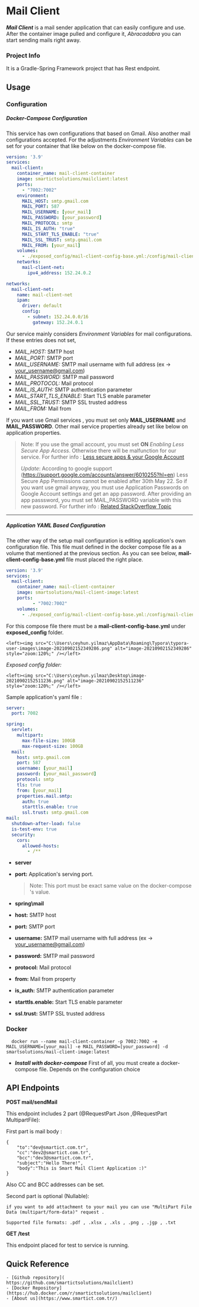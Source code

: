 # Mail Client

***Mail Client*** is a mail sender application that can easily configure and use. After the container image pulled and configure it, *Abracadabra* you can start sending mails right away.


### Project Info

It is a Gradle-Spring Framework project that has Rest endpoint.  


## Usage

### Configuration

##### Docker-Compose Configuration 

This service has own configurations that based on Gmail. Also another mail configurations accepted. For the adjustments *Environment Variables* can be set for your container that like below on the docker-compose file. 

```yaml
version: '3.9'
services:
  mail-client:
    container_name: mail-client-container
    image: smartictsolutions/mailclient:latest
    ports:
      - "7002:7002"
    environment:
      MAIL_HOST: smtp.gmail.com
      MAIL_PORT: 587
      MAIL_USERNAME: [your_mail]
      MAIL_PASSWORD: [your_password]
      MAIL_PROTOCOL: smtp
      MAIL_IS_AUTH: "true"
      MAIL_START_TLS_ENABLE: "true"
      MAIL_SSL_TRUST: smtp.gmail.com
      MAIL_FROM: [your_mail]
    volumes:
      - ./exposed_config/mail-client-config-base.yml:/config/mail-client-config.yml
    networks:
      mail-client-net:
        ipv4_address: 152.24.0.2 

networks:
  mail-client-net:
    name: mail-client-net
    ipam:
      driver: default
      config:
        - subnet: 152.24.0.0/16
          gateway: 152.24.0.1
```

Our service mainly considers *Environment Variables* for mail configurations. If these entries does not set, 

-   *MAIL_HOST:* SMTP host 
-   *MAIL_PORT:* SMTP port 
-   *MAIL_USERNAME:* SMTP mail username with full address (ex -> your_username@gmail.com)
-   *MAIL_PASSWORD:* SMTP mail password
-   *MAIL_PROTOCOL:* Mail protocol
-   *MAIL_IS_AUTH:* SMTP authentication parameter
-   *MAIL_START_TLS_ENABLE:* Start TLS enable parameter  
-   *MAIL_SSL_TRUST:* SMTP SSL trusted address 
-   *MAIL_FROM:* Mail from  

If you want use Gmail services , you must set only **MAIL_USERNAME** and **MAIL_PASSWORD**. Other mail service properties already set like below on application properties. 

> Note: If you use the gmail account, you must set **ON** *Enabling Less Secure App Access*. Otherwise there will be malfunction for our service. For further info : [Less secure apps & your Google Account](https://support.google.com/accounts/answer/6010255?hl=en#zippy=%2Cif-less-secure-app-access-is-on-for-your-account)
>
>*Update*:  According to google support (https://support.google.com/accounts/answer/6010255?hl=en) Less Secure App Permissions cannot be enabled after 30th May 22. So if you want use gmail anyway, you must use Application Passwords on Google Account settings and get an app password. After providing an app passsword, you must set MAIL_PASSWORD variable with this new password.  For further info : [Related StackOverflow Topic](https://stackoverflow.com/questions/70606793/nodemailer-with-gmail-there-was-an-error-error-invalid-login-535-5-7-8-user)


---



##### Application YAML Based Configuration

The other way of the setup mail configuration is editing application's own configuration file. This file must defined in the docker compose file as  a volume that mentioned at the previous section. As you can see below, **mail-client-config-base.yml** file must placed the right place.  

```yaml
version: '3.9'
services:
  mail-client:
    container_name: mail-client-container
    image: smartsolutions/mail-client-image:latest
    ports:
          - "7002:7002"
    volumes:
      - ./exposed_config/mail-client-config-base.yml:/config/mail-client-config.yml
```

 For this compose file there must be a **mail-client-config-base.yml** under **exposed_config** folder.

    <left><img src="C:\Users\ceyhun.yilmaz\AppData\Roaming\Typora\typora-user-images\image-20210902152349286.png" alt="image-20210902152349286" style="zoom:120%;" /></left>


*Exposed config folder:*  


    <left><img src="C:\Users\ceyhun.yilmaz\Desktop\image-20210902152511236.png" alt="image-20210902152511236" style="zoom:120%;" /></left>

Sample application's yaml file :

```yaml
server:
  port: 7002

spring:
  servlet:
    multipart:
      max-file-size: 100GB
      max-request-size: 100GB
  mail:
    host: smtp.gmail.com
    port: 587
    username: [your_mail]
    password: [your_mail_password]
    protocol: smtp
    tls: true
    from: [your_mail]
    properties.mail.smtp:
      auth: true
      starttls.enable: true
      ssl.trust: smtp.gmail.com
mail:
  shutdown-after-load: false
  is-test-env: true
  security:
    cors:
      allowed-hosts:
        - /**
```

- **server** 

- **port:** Application's serving port.   

    >   Note: This port must be exact same value on the docker-compose ***<ports>*** 's value.


- **spring\mail**

- **host:** SMTP host 

- **port:** SMTP port 

- **username:** SMTP mail username with full address (ex -> your_username@gmail.com)

- **password:** SMTP mail password

- **protocol:** Mail protocol

- **from:** Mail from property

- **is_auth:** SMTP authentication parameter

- **starttls.enable:** Start TLS enable parameter  

- **ssl.trust:** SMTP SSL trusted address 

 

### Docker

```shell
  docker run --name mail-client-container -p 7002:7002 -e MAIL_USERNAME=[your_mail] -e MAIL_PASSWORD=[your_password] -d smartsolutions/mail-client-image:latest
```

- ***Install with docker-compose***
First of all, you must create a docker-compose file. Depends on the configuration choice   

## API Endpoints 

**POST  mail/sendMail**

This endpoint includes 2 part (@RequestPart Json ,@RequestPart MultipartFile):

First part is mail body :

```
{
    "to":"dev@smartict.com.tr",
    "cc":"dev2@smartict.com.tr",
    "bcc":"dev3@smartict.com.tr",
    "subject":"Hello There!",
	"body":"This is Smart Mail Client Application :)"
}
```
Also CC and BCC addresses can be set.

Second part is optional (Nullable):

```
if you want to add attachment to your mail you can use "MultiPart File Data (multipart/form-data)" request .

Supported file formats: .pdf , .xlsx , .xls , .png , .jgp , .txt 
```

**GET /test** 

This endpoint placed for test to service is running.   


## Quick Reference

    - [Github repository]( https://github.com/smartictsolutions/mailclient)
    - [Docker Repository](https://hub.docker.com/r/smartictsolutions/mailclient)
    - [About us](https://www.smartict.com.tr/)